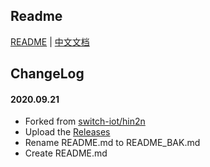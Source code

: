 ## Readme

[README](README_BAK.md) | [中文文档](README_zh.md)

## ChangeLog

#### 2020.09.21
* Forked from [switch-iot/hin2n](https://github.com/switch-iot/hin2n)
* Upload the [Releases](https://github.com/bk-forked/hin2n/releases)
* Rename README.md to README_BAK.md
* Create README.md
